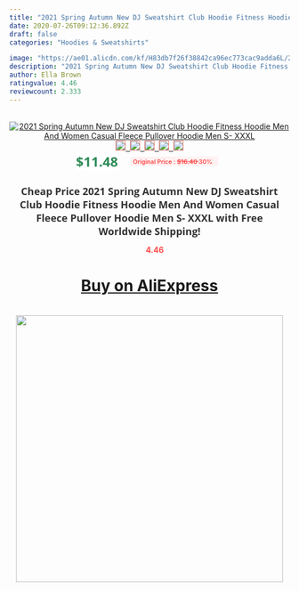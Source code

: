 ```yaml
---
title: "2021 Spring Autumn New DJ Sweatshirt Club Hoodie Fitness Hoodie Men And Women Casual Fleece Pullover Hoodie Men S- XXXL"
date: 2020-07-26T09:12:36.892Z
draft: false
categories: "Hoodies & Sweatshirts"

image: "https://ae01.alicdn.com/kf/H83db7f26f38842ca96ec773cac9adda6L/2021-Spring-Autumn-New-DJ-Sweatshirt-Club-Hoodie-Fitness-Hoodie-Men-And-Women-Casual-Fleece-Pullover.jpg"
description: "2021 Spring Autumn New DJ Sweatshirt Club Hoodie Fitness Hoodie Men And Women Casual Fleece Pullover Hoodie Men S- XXXL"
author: Ella Brown
ratingvalue: 4.46
reviewcount: 2.333
---
```

<br>
<div style="text-align: center;">
<a href="https://s.click.aliexpress.com/e/_AZ4g4N" target="_blank" rel="nofollow noopener noreferrer"><img alt="2021 Spring Autumn New DJ Sweatshirt Club Hoodie Fitness Hoodie Men And Women Casual Fleece Pullover Hoodie Men S- XXXL" class="magnifier-image" src="https://ae01.alicdn.com/kf/H83db7f26f38842ca96ec773cac9adda6L/2021-Spring-Autumn-New-DJ-Sweatshirt-Club-Hoodie-Fitness-Hoodie-Men-And-Women-Casual-Fleece-Pullover.jpg_640x640.jpg">
<br>
<img style="border:1px solid salmon" src="https://ae01.alicdn.com/kf/H83db7f26f38842ca96ec773cac9adda6L/2021-Spring-Autumn-New-DJ-Sweatshirt-Club-Hoodie-Fitness-Hoodie-Men-And-Women-Casual-Fleece-Pullover.jpg_120x120.jpg">&nbsp;&nbsp;<img style="border:1px solid salmon" src="https://ae01.alicdn.com/kf/H6c4f621743ed48c391ed43dd9c44ae9eg/2021-Spring-Autumn-New-DJ-Sweatshirt-Club-Hoodie-Fitness-Hoodie-Men-And-Women-Casual-Fleece-Pullover.jpg_120x120.jpg">&nbsp;&nbsp;<img style="border:1px solid salmon" src="https://ae01.alicdn.com/kf/Hbf9d268bdead4920b35176b59cd9645cf/2021-Spring-Autumn-New-DJ-Sweatshirt-Club-Hoodie-Fitness-Hoodie-Men-And-Women-Casual-Fleece-Pullover.jpg_120x120.jpg">&nbsp;&nbsp;<img style="border:1px solid salmon" src="https://ae01.alicdn.com/kf/He21890d28fd142daa8707e541c7fd715w/2021-Spring-Autumn-New-DJ-Sweatshirt-Club-Hoodie-Fitness-Hoodie-Men-And-Women-Casual-Fleece-Pullover.jpg_120x120.jpg">&nbsp;&nbsp;<img style="border:1px solid salmon" src="https://ae01.alicdn.com/kf/H18579304b6d845f2b70df3bf8f03c7f7s/2021-Spring-Autumn-New-DJ-Sweatshirt-Club-Hoodie-Fitness-Hoodie-Men-And-Women-Casual-Fleece-Pullover.jpg_120x120.jpg"></a></div><br0>
<div style="text-align: center;"><span style="background-color: white; border: 0px; box-sizing: border-box; color: seagreen; display: inline-block; font-family: &quot;open sans&quot; , &quot;arial&quot; , &quot;helvetica&quot; , sans-serif , &quot;heiti&quot;; font-size: 24px; font-stretch: inherit; font-weight: 700; line-height: inherit; margin: 0px 10px 0px 0px; padding: 0px; vertical-align: middle;">$11.48 </span>
<span style="background: rgb(255 , 241 , 241); border-radius: 3px; border: 0px; box-sizing: border-box; color: #ff4747; display: inline-block; font-family: inherit; font-size: 12px; font-stretch: inherit; font-style: inherit; font-variant: inherit; font-weight: 600; line-height: inherit; margin: 0px; padding: 2px 5px; transform: scale(0.9); vertical-align: middle;">Original Price : <b style="text-decoration: line-through;">$16.40 </b> 30%&nbsp;&nbsp;</span></div>
<h1 style="color: #333333; display: inline-block; font-family: &quot;open sans&quot; , &quot;arial&quot; , &quot;helvetica&quot; , sans-serif , &quot;heiti&quot;; font-size: 18px; font-stretch: inherit; font-weight: 700; text-align: center;">Cheap Price 2021 Spring Autumn New DJ Sweatshirt Club Hoodie Fitness Hoodie Men And Women Casual Fleece Pullover Hoodie Men S- XXXL with Free Worldwide Shipping!</h1>
<div style="color: #ff4747; text-align: center;">
<img src="https://4.bp.blogspot.com/-M0ZcTcb-5uY/XleCXlxnR4I/AAAAAAAAAEc/OrjgMkXV1oMQFaCRZj5HQwOCBcu3w1FegCPcBGAYYCw/s1600/star.png" style="height: 15px;">&nbsp;<b>4.46</b></div>
<div class="button_cont" align="center"><a class="buynow_a" href="https://s.click.aliexpress.com/e/_AZ4g4N" target="_blank" rel="nofollow noopener noreferrer"><H1>Buy on AliExpress</H1></a></div><br>
<div class="separator" style="clear: both; text-align: center;">
<img src="https://lh3.googleusercontent.com/-pTy5HemUv9M/XlePHvY0dAI/AAAAAAAAAE4/0nX5iRUoIWY8eMW9Dpxeirr157OZliDIgCLcBGAsYHQ/s1600/badge.gif" width="480">
</div>
